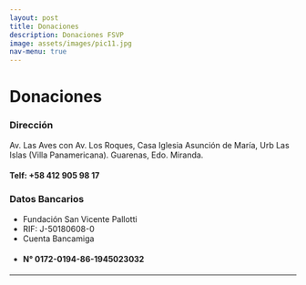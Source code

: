 ```yaml
---
layout: post
title: Donaciones
description: Donaciones FSVP
image: assets/images/pic11.jpg
nav-menu: true
---
```

<h1>Donaciones</h1>

<div class="row">
<!-------------uno------------->
<div class="6u 12u$(small)">
    <h3>Dirección</h3>
<p>Av. Las Aves con Av. Los Roques, Casa Iglesia Asunción de María, Urb Las Islas (Villa Panamericana). Guarenas, Edo. Miranda.</p>
    <h4>Telf: +58 412 905 98 17</h4>
	</div>
<!-------------dos------------->
<div class="6u$ 12u$(small)">
  <h3>Datos Bancarios</h3>
      <ul>
      <li>Fundación San Vicente Pallotti</li>
      <li>RIF: J-50180608-0</li>
      <li>Cuenta Bancamiga</li>
      <li><h4>N° 0172-0194-86-1945023032</h4></li>
      </ul>
  </div>
<hr class="major">
<!-- Break -->
